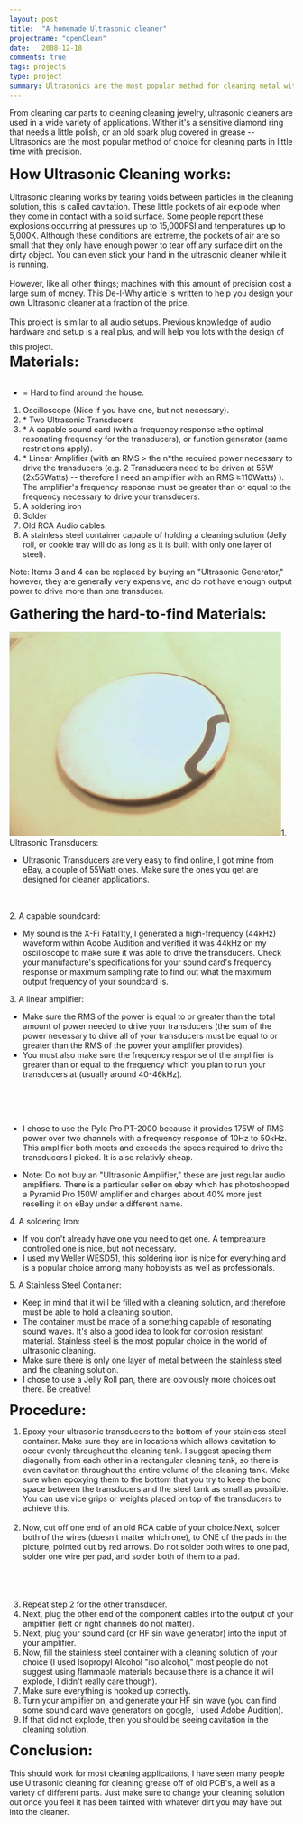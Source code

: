 ```yaml
---
layout: post
title:  "A homemade Ultrasonic cleaner"
projectname: "openClean"
date:   2008-12-18
comments: true
tags: projects
type: project
summary: Ultrasonics are the most popular method for cleaning metal with precision and care. Making a scientific-grade cleaner at home is a breeze.
---
```


From cleaning car parts to cleaning cleaning jewelry, ultrasonic cleaners are used in a wide variety of applications. Wither it's a sensitive diamond ring that needs a little polish, or an old spark plug covered in grease -- Ultrasonics are the most popular method of choice for cleaning parts in little time with precision.<br />
<br />
<span style="font-size: 180%; font-weight: bold;">How Ultrasonic Cleaning works:</span><br />
<br />
Ultrasonic cleaning works by tearing voids between particles in the cleaning solution, this is called cavitation. These little pockets of air explode when they come in contact with a solid surface. Some people report these explosions occurring at pressures up to 15,000PSI and temperatures up to 5,000K. Although these conditions are extreme, the pockets of air are so small that they only have enough power to tear off any surface dirt on the dirty object. You can even stick your hand in the ultrasonic cleaner while it is running.<br />
<br />
However, like all other things; machines with this amount of precision cost a large sum of money. This De-I-Why article is written to help you design your own Ultrasonic cleaner at a fraction of the price.<br />
<br />
This project is similar to all audio setups. Previous knowledge of audio hardware and setup is a real plus, and will help you lots with the design of this project.<span style="font-size: 180%;"><br /></span><span style="font-size: 180%; font-weight: bold;">Materials:</span><br />
<br />
* = Hard to find around the house.<br />
<ol>
<li>Oscilloscope (Nice if you have one, but not necessary).</li>
<li>* Two Ultrasonic Transducers</li>
<li>* A capable sound card (with a frequency response ≥the optimal resonating frequency for the transducers), or function generator (same restrictions apply).</li>
<li>* Linear Amplifier (with an RMS &gt; the n*the required power necessary to drive the transducers (e.g. 2 Transducers need to be driven at 55W (2x55Watts) -- therefore I need an amplifier with an RMS ≥110Watts) ). The amplifier's frequency response must be greater than or equal to the frequency necessary to drive your transducers.</li>
<li>A soldering iron</li>
<li>Solder</li>
<li>Old RCA Audio cables.</li>
<li>A stainless steel container capable of holding a cleaning solution (Jelly roll, or cookie tray will do as long as it is built with only one layer of steel).</li>
</ol>
Note: Items 3 and 4 can be replaced by buying an "Ultrasonic Generator," however, they are generally very expensive, and do not have enough output power to drive more than one transducer.<br />
<br />
<span style="font-size: 180%; font-weight: bold;">Gathering the hard-to-find Materials:</span><br />
<br />
<img alt="" border="0" src="assets/images/2inchtrans2.jpg"/>1. Ultrasonic Transducers:<br />
<ul>
<li>Ultrasonic Transducers are very easy to find online, I got mine from eBay, a couple of 55Watt ones. Make sure the ones you get are designed for cleaner applications.</li>
</ul>
<br />
<br />
2. A capable soundcard:<br />
<ul>
<li>My sound is the X-Fi Fatal1ty, I generated a high-frequency (44kHz) waveform within Adobe Audition and verified it was 44kHz on my oscilloscope to make sure it was able to drive the transducers. Check your manufacture's specifications for your sound card's frequency response or maximum sampling rate to find out what the maximum output frequency of your soundcard is.</li>
</ul>
3. A linear amplifier:<br />
<ul>
<li>Make sure the RMS of the power is equal to or greater than the total amount of power needed to drive your transducers (the sum of the power necessary to drive all of your transducers must be equal to or greater than the RMS of the power your amplifier provides).</li>
<li>You must also make sure the frequency response of the amplifier is greater than or equal to the frequency which you plan to run your transducers at (usually around 40-46kHz).</li>
</ul>
<div align="center">
<img alt="" border="0" src="{{ site.url }}/assets/images/PT2000.jpg"><br />
</div>
<br />
<br />
<ul>
<li>I chose to use the Pyle Pro PT-2000 because it provides 175W of RMS power over two channels with a frequency response of 10Hz to 50kHz. This amplifier both meets and exceeds the specs required to drive the transducers I picked. It is also relativly cheap. </li>
</ul>
<ul>
<li>Note: Do not buy an "Ultrasonic Amplifier," these are just regular audio amplifiers. There is a particular seller on ebay which has photoshopped a Pyramid Pro 150W amplifier and charges about 40% more just reselling it on eBay under a different name.</li>
</ul>
4. A soldering Iron:<br />
<ul>
<li>If you don't already have one you need to get one. A tempreature controlled one is nice, but not necessary.</li>
<li>I used my Weller WESD51, this soldering iron is nice for everything and is a popular choice among many hobbyists as well as professionals.</li>
</ul>
5. A Stainless Steel Container:<br />
<ul>
<li>Keep in mind that it will be filled with a cleaning solution, and therefore must be able to hold a cleaning solution.</li>
<li>The container must be made of a something capable of resonating sound waves. It's also a good idea to look for corrosion resistant material. Stainless steel is the most popular choice in the world of ultrasonic cleaning.</li>
<li>Make sure there is only one layer of metal between the stainless steel and the cleaning solution.</li>
<li>I chose to use a Jelly Roll pan, there are obviously more choices out there. Be creative!</li>
</ul>
<span style="font-size: 180%; font-weight: bold;">Procedure:</span><br />
<ol>
<li>Epoxy your ultrasonic transducers to the bottom of your stainless steel container. Make sure they are in locations which allows cavitation to occur evenly throughout the cleaning tank. I suggest spacing them diagonally from each other in a rectangular cleaning tank, so there is even cavitation throughout the entire volume of the cleaning tank. Make sure when epoxying them to the bottom that you try to keep the bond space between the transducers and the steel tank as small as possible. You can use vice grips or weights placed on top of the transducers to achieve this.</li>
<br />
<li>Now, cut off one end of an old RCA cable of your choice.Next, solder both of the wires (doesn't matter which one), to ONE of the pads in the picture, pointed out by red arrows. Do not solder both wires to one pad, solder one wire per pad, and solder both of them to a pad.</li>
<br /><br />
<div align="center">
<img alt="" border="0" src="{{ site.url }}/assets/images/transducer.PNG">
</div>
<br />
<li>  Repeat step 2 for the other transducer.<br /></li>
<li> Next, plug the other end of the component cables into the output of your amplifier (left or right channels do not matter).<br /></li>
<li> Next, plug your sound card (or HF sin wave generator) into the input of your amplifier.<br /></li>
<li> Now, fill the stainless steel container with a cleaning solution of your choice (I used Isopropyl Alcohol "iso alcohol," most people do not suggest using flammable materials because there is a chance it will explode, I didn't really care though).<br /></li>
<li> Make sure everything is hooked up correctly.<br /></li>
<li> Turn your amplifier on, and generate your HF sin wave (you can find some sound card wave generators on google, I used Adobe Audition).<br /></li>
<li> If that did not explode, then you should be seeing cavitation in the cleaning solution.</li>
</ol>
<span style="font-size: 180%; font-weight: bold;">Conclusion:</span><br />
<br />
This should work for most cleaning applications, I have seen many people use Ultrasonic cleaning for cleaning grease off of old PCB's, a well as a variety of different parts. Just make sure to change your cleaning solution out once you feel it has been tainted with whatever dirt you may have put into the cleaner.